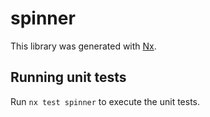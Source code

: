 # spinner

This library was generated with [Nx](https://nx.dev).

## Running unit tests

Run `nx test spinner` to execute the unit tests.
